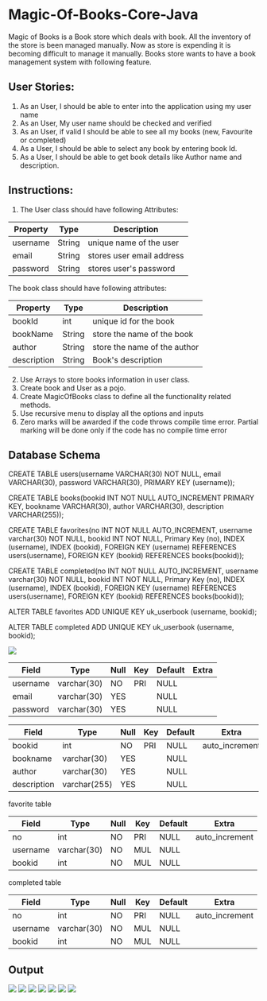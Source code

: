 # Magic-Of-Books-Core-Java

Magic of Books is a Book store which deals with book. All the inventory of the store is been 
managed manually. Now as store is expending it is becoming difficult to manage it manually. 
Books store wants to have a book management system with following feature.

## User Stories:
1. As an User, I should be able to enter into the application using my user name
2. As an User, My user name should be checked and verified
3. As an User, if valid I should be able to see all my books (new, Favourite or 
completed)
4. As a User, I should be able to select any book by entering book Id.
5. As a User, I should be able to get book details like Author name and description.

## Instructions:

1. The User class should have following Attributes:

| Property  | Type | Description |
| ------------- | ------------- | -------------|
| username | String  | unique name of the user |
| email | String | stores user email address |
| password  | String  | stores user's password |
 
The book class should have following attributes:

| Property  | Type | Description |
| ------------- | ------------- | -------------|
| bookId | int  | unique id for the book |
| bookName | String  | store the name of the book |
| author | String  | store the name of the author |
| description | String  | Book's description |


 
2. Use Arrays to store books information in user class.
3. Create book and User as a pojo.
4. Create MagicOfBooks class to define all the functionality related methods. 
5. Use recursive menu to display all the options and inputs
6. Zero marks will be awarded if the code throws compile time error. Partial marking will be done only if the code has no compile time error

## Database Schema

CREATE TABLE users(username VARCHAR(30) NOT NULL, email VARCHAR(30), password VARCHAR(30), PRIMARY KEY (username));

CREATE TABLE books(bookid INT NOT NULL AUTO_INCREMENT PRIMARY KEY, bookname VARCHAR(30), author VARCHAR(30), description VARCHAR(255));

CREATE TABLE favorites(no INT NOT NULL AUTO_INCREMENT, username varchar(30) NOT NULL, bookid INT NOT NULL, Primary Key (no), INDEX (username), INDEX (bookid), FOREIGN KEY (username) REFERENCES users(username), FOREIGN KEY (bookid) REFERENCES books(bookid));

CREATE TABLE completed(no INT NOT NULL AUTO_INCREMENT, username varchar(30) NOT NULL, bookid INT NOT NULL, Primary Key (no), INDEX (username), INDEX (bookid), FOREIGN KEY (username) REFERENCES users(username), FOREIGN KEY (bookid) REFERENCES books(bookid));

ALTER TABLE favorites ADD UNIQUE KEY uk_userbook (username, bookid);

ALTER TABLE completed ADD UNIQUE KEY uk_userbook (username, bookid);

![](Database_Diagram.PNG)


| Field    | Type        | Null | Key | Default | Extra |
| ------------- | ------------- | ------------- | ------------- | ------------- | ------------- |
| username | varchar(30) | NO   | PRI | NULL    |       |
| email    | varchar(30) | YES  |     | NULL    |       |
| password | varchar(30) | YES  |     | NULL    |       |



| Field       | Type         | Null | Key | Default | Extra          |
| ------------- | ------------- | ------------- | ------------- | ------------- | ------------- |
| bookid      | int          | NO   | PRI | NULL    | auto_increment |
| bookname    | varchar(30)  | YES  |     | NULL    |                |
| author      | varchar(30)  | YES  |     | NULL    |                |
| description | varchar(255) | YES  |     | NULL    |                |


favorite table

| Field    | Type        | Null | Key | Default | Extra          |
| ------------- | ------------- | ------------- | ------------- | ------------- | ------------- |
| no       | int         | NO   | PRI | NULL    | auto_increment |
| username | varchar(30) | NO   | MUL | NULL    |                |
| bookid   | int         | NO   | MUL | NULL    |                |


completed table

| Field | Type | Null | Key | Default | Extra |
| ------------- | ------------- | ------------- | ------------- | ------------- | ------------- |
| no | int | NO | PRI | NULL | auto_increment |
| username | varchar(30) | NO   | MUL | NULL |  |
| bookid   | int | NO | MUL | NULL |  |

## Output
![](Output1.PNG)
![](Output2.PNG)
![](Output3.PNG)
![](Output4.PNG)
![](Output5.PNG)
![](Output6.PNG)
![](Output7.PNG)